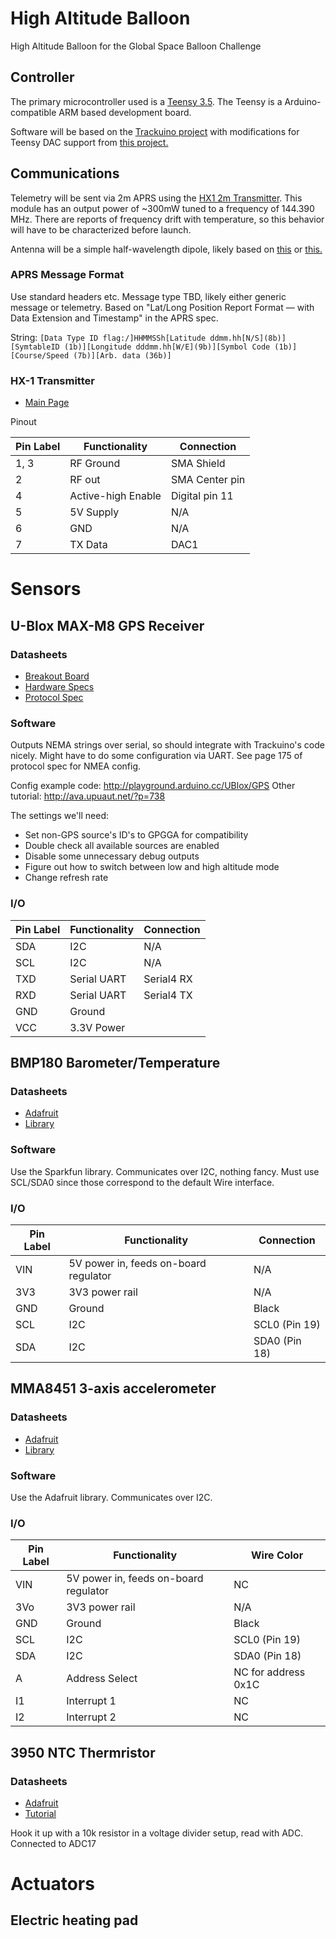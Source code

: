 # High Altitude Balloon
High Altitude Balloon for the Global Space Balloon Challenge

## Controller
The primary microcontroller used is a [Teensy 3.5](https://www.pjrc.com/store/teensy35.html). The Teensy is a Arduino-compatible ARM based development board. 

Software will be based on the [Trackuino project](https://github.com/trackuino/trackuino) with modifications for Teensy DAC support from [this project.](https://github.com/rvnash/aprs_teensy31)

## Communications
Telemetry will be sent via 2m APRS using the [HX1 2m Transmitter](http://www.radiometrix.com/content/hx1). This module has an output power of ~300mW tuned to a frequency of 144.390 MHz. There are reports of frequency drift with temperature, so this behavior will have to be characterized before launch.

Antenna will be a simple half-wavelength dipole, likely based on [this](http://bear.sbszoo.com/construction/antenna/cf/hwcf2.htm) or [this.](http://bear.sbszoo.com/construction/antenna/cf/hwcf1.htm)

### APRS Message Format
Use standard headers etc. Message type TBD, likely either generic message or telemetry. Based on "Lat/Long Position Report Format — with Data Extension and Timestamp" in the APRS spec.

String:
`[Data Type ID flag:/]HHMMSSh[Latitude ddmm.hh[N/S](8b)][SymtableID (1b)][Longitude dddmm.hh[W/E](9b)][Symbol Code (1b)][Course/Speed (7b)][Arb. data (36b)]`  

### HX-1 Transmitter
- [Main Page](http://www.radiometrix.com/content/hx1)

Pinout

Pin Label | Functionality | Connection
--------- | ------------- | ----------
1, 3 | RF Ground | SMA Shield
2 | RF out | SMA Center pin
4 | Active-high Enable | Digital pin 11
5 | 5V Supply | N/A
6 | GND | N/A
7 | TX Data | DAC1

# Sensors
## U-Blox MAX-M8 GPS Receiver
### Datasheets
- [Breakout Board](https://store.uputronics.com/?route=product/product&product_id=72)
- [Hardware Specs](https://www.u-blox.com/sites/default/files/MAX-M8-FW3_DataSheet_%28UBX-15031506%29.pdf)
- [Protocol Spec](https://www.u-blox.com/sites/default/files/products/documents/u-blox8-M8_ReceiverDescrProtSpec_%28UBX-13003221%29_Public.pdf)

### Software
Outputs NEMA strings over serial, so should integrate with Trackuino's code nicely. Might have to do some configuration via UART. See page 175 of protocol spec for NMEA config. 

Config example code: http://playground.arduino.cc/UBlox/GPS
Other tutorial: http://ava.upuaut.net/?p=738

The settings we'll need:
- Set non-GPS source's ID's to GPGGA for compatibility
- Double check all available sources are enabled
- Disable some unnecessary debug outputs
- Figure out how to switch between low and high altitude mode
- Change refresh rate

### I/O
Pin Label | Functionality | Connection
--------- | ------------- | ----------
SDA | I2C | N/A
SCL | I2C | N/A 
TXD | Serial UART | Serial4 RX
RXD | Serial UART | Serial4 TX
GND | Ground | 
VCC | 3.3V Power | 

## BMP180 Barometer/Temperature
### Datasheets
- [Adafruit](https://www.adafruit.com/products/1603)
- [Library](https://learn.sparkfun.com/tutorials/bmp180-barometric-pressure-sensor-hookup-/installing-the-arduino-library)

### Software
Use the Sparkfun library. Communicates over I2C, nothing fancy. Must use SCL/SDA0 since those correspond to the default Wire interface.

### I/O
Pin Label | Functionality | Connection
--------- | ------------- | ----------
VIN | 5V power in, feeds on-board regulator | N/A
3V3 | 3V3 power rail | N/A 
GND | Ground | Black
SCL | I2C | SCL0 (Pin 19)
SDA | I2C | SDA0 (Pin 18)

## MMA8451 3-axis accelerometer
### Datasheets
- [Adafruit](https://www.adafruit.com/product/2019)
- [Library](https://learn.adafruit.com/adafruit-mma8451-accelerometer-breakout/wiring-and-test)

### Software
Use the Adafruit library. Communicates over I2C.

### I/O
Pin Label | Functionality | Wire Color
--------- | ------------- | ----------
VIN | 5V power in, feeds on-board regulator | NC
3Vo | 3V3 power rail | N/A 
GND | Ground | Black
SCL | I2C | SCL0 (Pin 19)
SDA | I2C | SDA0 (Pin 18)
A | Address Select | NC for address 0x1C
I1 | Interrupt 1 | NC
I2 | Interrupt 2 | NC

## 3950 NTC Thermristor
### Datasheets
- [Adafruit](https://www.adafruit.com/product/372)
- [Tutorial](https://learn.adafruit.com/thermistor/using-a-thermistor)

Hook it up with a 10k resistor in a voltage divider setup, read with ADC. Connected to ADC17

# Actuators

## Electric heating pad
